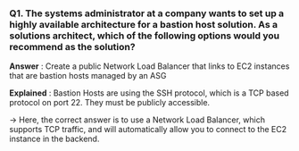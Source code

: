 ### Q1. The systems administrator at a company wants to set up a highly available architecture for a bastion host solution. As a solutions architect, which of the following options would you recommend as the solution?

**Answer** : Create a public Network Load Balancer that links to EC2 instances that are bastion hosts managed by an ASG

**Explained** : Bastion Hosts are using the SSH protocol, which is a TCP based protocol on port 22. They must be publicly accessible.

-> Here, the correct answer is to use a Network Load Balancer, which supports TCP traffic, and will automatically allow you to connect to the EC2 instance in the backend.